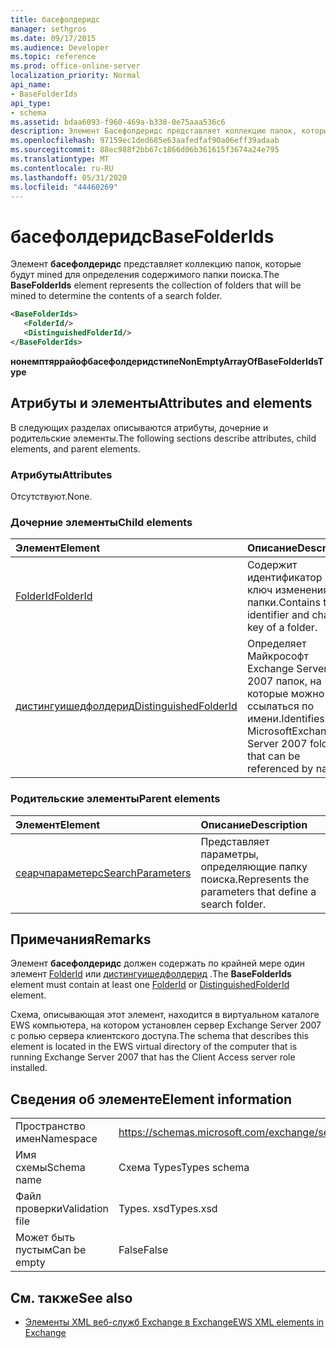 ```yaml
---
title: басефолдеридс
manager: sethgros
ms.date: 09/17/2015
ms.audience: Developer
ms.topic: reference
ms.prod: office-online-server
localization_priority: Normal
api_name:
- BaseFolderIds
api_type:
- schema
ms.assetid: bdaa6093-f960-469a-b338-0e75aaa536c6
description: Элемент Басефолдеридс представляет коллекцию папок, которые будут mined для определения содержимого папки поиска.
ms.openlocfilehash: 97159ec1ded685e63aafedfaf90a06eff39adaab
ms.sourcegitcommit: 88ec988f2bb67c1866d06b361615f3674a24e795
ms.translationtype: MT
ms.contentlocale: ru-RU
ms.lasthandoff: 05/31/2020
ms.locfileid: "44460269"
---
```

# <a name="basefolderids"></a><span data-ttu-id="39e4d-103">басефолдеридс</span><span class="sxs-lookup"><span data-stu-id="39e4d-103">BaseFolderIds</span></span>

<span data-ttu-id="39e4d-104">Элемент **басефолдеридс** представляет коллекцию папок, которые будут mined для определения содержимого папки поиска.</span><span class="sxs-lookup"><span data-stu-id="39e4d-104">The **BaseFolderIds** element represents the collection of folders that will be mined to determine the contents of a search folder.</span></span> 
  
```xml
<BaseFolderIds>
   <FolderId/>
   <DistinguishedFolderId/>
</BaseFolderIds>
```

 <span data-ttu-id="39e4d-105">**нонемптяррайофбасефолдеридстипе**</span><span class="sxs-lookup"><span data-stu-id="39e4d-105">**NonEmptyArrayOfBaseFolderIdsType**</span></span>
## <a name="attributes-and-elements"></a><span data-ttu-id="39e4d-106">Атрибуты и элементы</span><span class="sxs-lookup"><span data-stu-id="39e4d-106">Attributes and elements</span></span>

<span data-ttu-id="39e4d-107">В следующих разделах описываются атрибуты, дочерние и родительские элементы.</span><span class="sxs-lookup"><span data-stu-id="39e4d-107">The following sections describe attributes, child elements, and parent elements.</span></span>
  
### <a name="attributes"></a><span data-ttu-id="39e4d-108">Атрибуты</span><span class="sxs-lookup"><span data-stu-id="39e4d-108">Attributes</span></span>

<span data-ttu-id="39e4d-109">Отсутствуют.</span><span class="sxs-lookup"><span data-stu-id="39e4d-109">None.</span></span>
  
### <a name="child-elements"></a><span data-ttu-id="39e4d-110">Дочерние элементы</span><span class="sxs-lookup"><span data-stu-id="39e4d-110">Child elements</span></span>

|<span data-ttu-id="39e4d-111">**Элемент**</span><span class="sxs-lookup"><span data-stu-id="39e4d-111">**Element**</span></span>|<span data-ttu-id="39e4d-112">**Описание**</span><span class="sxs-lookup"><span data-stu-id="39e4d-112">**Description**</span></span>|
|:-----|:-----|
|[<span data-ttu-id="39e4d-113">FolderId</span><span class="sxs-lookup"><span data-stu-id="39e4d-113">FolderId</span></span>](folderid.md) <br/> |<span data-ttu-id="39e4d-114">Содержит идентификатор и ключ изменения папки.</span><span class="sxs-lookup"><span data-stu-id="39e4d-114">Contains the identifier and change key of a folder.</span></span>  <br/> |
|[<span data-ttu-id="39e4d-115">дистингуишедфолдерид</span><span class="sxs-lookup"><span data-stu-id="39e4d-115">DistinguishedFolderId</span></span>](distinguishedfolderid.md) <br/> |<span data-ttu-id="39e4d-116">Определяет Майкрософт Exchange Server 2007 папок, на которые можно ссылаться по имени.</span><span class="sxs-lookup"><span data-stu-id="39e4d-116">Identifies MicrosoftExchange Server 2007 folders that can be referenced by name.</span></span>  <br/> |
   
### <a name="parent-elements"></a><span data-ttu-id="39e4d-117">Родительские элементы</span><span class="sxs-lookup"><span data-stu-id="39e4d-117">Parent elements</span></span>

|<span data-ttu-id="39e4d-118">**Элемент**</span><span class="sxs-lookup"><span data-stu-id="39e4d-118">**Element**</span></span>|<span data-ttu-id="39e4d-119">**Описание**</span><span class="sxs-lookup"><span data-stu-id="39e4d-119">**Description**</span></span>|
|:-----|:-----|
|[<span data-ttu-id="39e4d-120">сеарчпараметерс</span><span class="sxs-lookup"><span data-stu-id="39e4d-120">SearchParameters</span></span>](searchparameters.md) <br/> |<span data-ttu-id="39e4d-121">Представляет параметры, определяющие папку поиска.</span><span class="sxs-lookup"><span data-stu-id="39e4d-121">Represents the parameters that define a search folder.</span></span>  <br/> |
   
## <a name="remarks"></a><span data-ttu-id="39e4d-122">Примечания</span><span class="sxs-lookup"><span data-stu-id="39e4d-122">Remarks</span></span>

<span data-ttu-id="39e4d-123">Элемент **басефолдеридс** должен содержать по крайней мере один элемент [FolderId](folderid.md) или [дистингуишедфолдерид](distinguishedfolderid.md) .</span><span class="sxs-lookup"><span data-stu-id="39e4d-123">The **BaseFolderIds** element must contain at least one [FolderId](folderid.md) or [DistinguishedFolderId](distinguishedfolderid.md) element.</span></span> 
  
<span data-ttu-id="39e4d-124">Схема, описывающая этот элемент, находится в виртуальном каталоге EWS компьютера, на котором установлен сервер Exchange Server 2007 с ролью сервера клиентского доступа.</span><span class="sxs-lookup"><span data-stu-id="39e4d-124">The schema that describes this element is located in the EWS virtual directory of the computer that is running Exchange Server 2007 that has the Client Access server role installed.</span></span>
  
## <a name="element-information"></a><span data-ttu-id="39e4d-125">Сведения об элементе</span><span class="sxs-lookup"><span data-stu-id="39e4d-125">Element information</span></span>

|||
|:-----|:-----|
|<span data-ttu-id="39e4d-126">Пространство имен</span><span class="sxs-lookup"><span data-stu-id="39e4d-126">Namespace</span></span>  <br/> |https://schemas.microsoft.com/exchange/services/2006/types  <br/> |
|<span data-ttu-id="39e4d-127">Имя схемы</span><span class="sxs-lookup"><span data-stu-id="39e4d-127">Schema name</span></span>  <br/> |<span data-ttu-id="39e4d-128">Схема Types</span><span class="sxs-lookup"><span data-stu-id="39e4d-128">Types schema</span></span>  <br/> |
|<span data-ttu-id="39e4d-129">Файл проверки</span><span class="sxs-lookup"><span data-stu-id="39e4d-129">Validation file</span></span>  <br/> |<span data-ttu-id="39e4d-130">Types. xsd</span><span class="sxs-lookup"><span data-stu-id="39e4d-130">Types.xsd</span></span>  <br/> |
|<span data-ttu-id="39e4d-131">Может быть пустым</span><span class="sxs-lookup"><span data-stu-id="39e4d-131">Can be empty</span></span>  <br/> |<span data-ttu-id="39e4d-132">False</span><span class="sxs-lookup"><span data-stu-id="39e4d-132">False</span></span>  <br/> |
   
## <a name="see-also"></a><span data-ttu-id="39e4d-133">См. также</span><span class="sxs-lookup"><span data-stu-id="39e4d-133">See also</span></span>



- [<span data-ttu-id="39e4d-134">Элементы XML веб-служб Exchange в Exchange</span><span class="sxs-lookup"><span data-stu-id="39e4d-134">EWS XML elements in Exchange</span></span>](ews-xml-elements-in-exchange.md)

